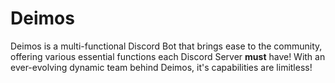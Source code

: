 # Deimos
Deimos is a multi-functional Discord Bot that brings ease to the community, offering various essential functions each Discord Server <strong>must</strong> have! With an ever-evolving dynamic team behind Deimos, it's capabilities are limitless!
